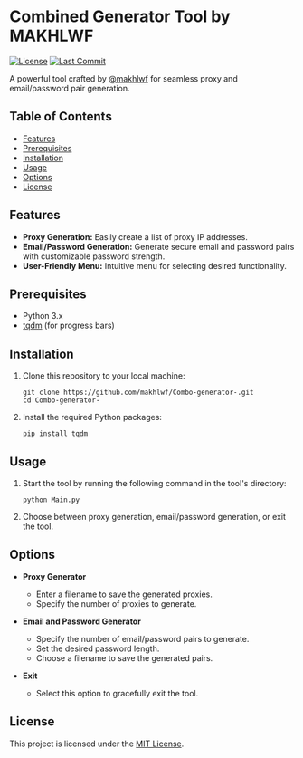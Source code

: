 # Combined Generator Tool by MAKHLWF

[![License](https://img.shields.io/github/license/makhlwf/Combo-generator-)](LICENSE)
[![Last Commit](https://img.shields.io/github/last-commit/makhlwf/Combo-generator-)](https://github.com/makhlwf/Combo-generator-/commits)

A powerful tool crafted by [@makhlwf](https://t.me/makhlwf) for seamless proxy and email/password pair generation.

## Table of Contents

- [Features](#features)
- [Prerequisites](#prerequisites)
- [Installation](#installation)
- [Usage](#usage)
- [Options](#options)
- [License](#license)

## Features

- **Proxy Generation:** Easily create a list of proxy IP addresses.
- **Email/Password Generation:** Generate secure email and password pairs with customizable password strength.
- **User-Friendly Menu:** Intuitive menu for selecting desired functionality.

## Prerequisites

- Python 3.x
- [tqdm](https://github.com/tqdm/tqdm) (for progress bars)

## Installation

1. Clone this repository to your local machine:

   ```shell
   git clone https://github.com/makhlwf/Combo-generator-.git
   cd Combo-generator-
   ```

2. Install the required Python packages:

   ```shell
   pip install tqdm
   ```

## Usage

1. Start the tool by running the following command in the tool's directory:

   ```shell
   python Main.py
   ```

2. Choose between proxy generation, email/password generation, or exit the tool.

## Options

- **Proxy Generator**
  - Enter a filename to save the generated proxies.
  - Specify the number of proxies to generate.

- **Email and Password Generator**
  - Specify the number of email/password pairs to generate.
  - Set the desired password length.
  - Choose a filename to save the generated pairs.

- **Exit**
  - Select this option to gracefully exit the tool.

## License

This project is licensed under the [MIT License](LICENSE).